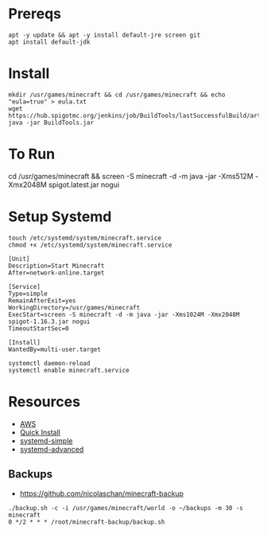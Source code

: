 # Prereqs

```
apt -y update && apt -y install default-jre screen git
apt install default-jdk
```

# Install

```
mkdir /usr/games/minecraft && cd /usr/games/minecraft && echo "eula=true" > eula.txt
wget https://hub.spigotmc.org/jenkins/job/BuildTools/lastSuccessfulBuild/artifact/target/BuildTools.jar
java -jar BuildTools.jar
```

# To Run 

cd /usr/games/minecraft && screen -S minecraft -d -m java -jar -Xms512M -Xmx2048M spigot.latest.jar nogui

# Setup Systemd

```
touch /etc/systemd/system/minecraft.service
chmod +x /etc/systemd/system/minecraft.service
```

```
[Unit]
Description=Start Minecraft
After=network-online.target

[Service]
Type=simple
RemainAfterExit=yes
WorkingDirectory=/usr/games/minecraft
ExecStart=screen -S minecraft -d -m java -jar -Xms1024M -Xmx2048M spigot-1.16.3.jar nogui
TimeoutStartSec=0

[Install]
WantedBy=multi-user.target
```

```
systemctl daemon-reload
systemctl enable minecraft.service
```

# Resources

- [AWS](https://aws.amazon.com/getting-started/hands-on/run-your-own-minecraft-server/)
- [Quick Install](https://lemire.me/blog/2016/04/02/setting-up-a-robust-minecraft-server-on-a-raspberry-pi/)
- [systemd-simple](https://fatmin.com/2018/01/29/linux-how-to-start-a-minecraft-server-at-boot-via-systemd/)
- [systemd-advanced](https://teilgedanken.de/Blog/post/setting-up-a-minecraft-server-using-systemd/)

## Backups 
- https://github.com/nicolaschan/minecraft-backup
```
./backup.sh -c -i /usr/games/minecraft/world -o ~/backups -m 30 -s minecraft
0 */2 * * * /root/minecraft-backup/backup.sh
```
